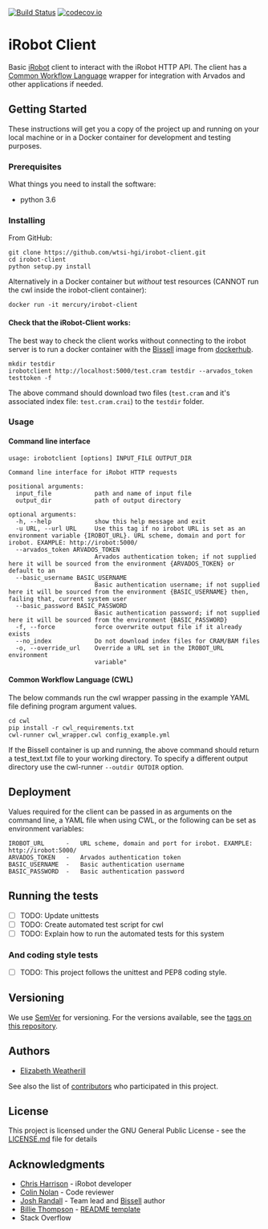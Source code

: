 [![Build Status](https://travis-ci.org/wtsi-hgi/irobot-client.svg?branch=develop)](https://travis-ci.org/wtsi-hgi/irobot-client)
[![codecov.io](https://codecov.io/gh/wtsi-hgi/irobot-client/graph/badge.svg?branch=develop)](https://codecov.io/github/wtsi-hgi/irobot-client)


# iRobot Client

Basic [iRobot](https://github.com/wtsi-hgi/irobot) client to interact with the iRobot HTTP API.  The client has a [Common Workflow Language](http://www.commonwl.org/v1.0/) wrapper for integration with Arvados and other applications if needed.

## Getting Started

These instructions will get you a copy of the project up and running on your local machine or in a Docker container for development and testing purposes.

### Prerequisites

What things you need to install the software: 
- python 3.6 


### Installing

From GitHub:
```
git clone https://github.com/wtsi-hgi/irobot-client.git
cd irobot-client
python setup.py install
```

Alternatively in a Docker container but *without* test resources (CANNOT run the cwl inside the irobot-client container):
```
docker run -it mercury/irobot-client
```

#### Check that the iRobot-Client works:
The best way to check the client works without connecting to the irobot server is to run a docker container with the [Bissell](https://github.com/wtsi-hgi/bissell) image from [dockerhub](https://hub.docker.com/r/mercury/bissell/).
```
mkdir testdir
irobotclient http://localhost:5000/test.cram testdir --arvados_token testtoken -f
```
The above command should download two files (`test.cram` and it's associated index file: `test.cram.crai`) to the `testdir` folder.

### Usage
#### Command line interface
```
usage: irobotclient [options] INPUT_FILE OUTPUT_DIR

Command line interface for iRobot HTTP requests

positional arguments:
  input_file            path and name of input file
  output_dir            path of output directory

optional arguments:
  -h, --help            show this help message and exit
  -u URL, --url URL     Use this tag if no irobot URL is set as an environment variable {IROBOT_URL}. URL scheme, domain and port for irobot. EXAMPLE: http://irobot:5000/
  --arvados_token ARVADOS_TOKEN
                        Arvados authentication token; if not supplied here it will be sourced from the environment {ARVADOS_TOKEN} or default to an
  --basic_username BASIC_USERNAME
                        Basic authentication username; if not supplied here it will be sourced from the environment {BASIC_USERNAME} then, failing that, current system user
  --basic_password BASIC_PASSWORD
                        Basic authentication password; if not supplied here it will be sourced from the environment {BASIC_PASSWORD}
  -f, --force           force overwrite output file if it already exists
  --no_index            Do not download index files for CRAM/BAM files
  -o, --override_url    Override a URL set in the IROBOT_URL environment 
                        variable"
```

#### Common Workflow Language (CWL)
The below commands run the cwl wrapper passing in the example YAML file defining program argument values.
```
cd cwl
pip install -r cwl_requirements.txt
cwl-runner cwl_wrapper.cwl config_example.yml
```
If the Bissell container is up and running, the above command should return a test_text.txt file to your working directory.  To specify a different output directory use the cwl-runner `--outdir OUTDIR` option.

## Deployment

Values required for the client can be passed in as arguments on the command line, a YAML file when using CWL, or the following can be set as environment variables:
```
IROBOT_URL      -   URL scheme, domain and port for irobot. EXAMPLE: http://irobot:5000/
ARVADOS_TOKEN   -   Arvados authentication token
BASIC_USERNAME  -   Basic authentication username
BASIC_PASSWORD  -   Basic authentication password
```

## Running the tests
- [ ] TODO: Update unittests
- [ ] TODO: Create automated test script for cwl
- [ ] TODO: Explain how to run the automated tests for this system

### And coding style tests

- [ ] TODO: This project follows the unittest and PEP8 coding style.


## Versioning

We use [SemVer](http://semver.org/) for versioning. For the versions available, see the [tags on this repository](https://github.com/wtsi-hgi/irobot-client/releases). 

## Authors

* [Elizabeth Weatherill](https://github.com/EWeatherill)

See also the list of [contributors](https://github.com/wtsi-hgi/irobot-client/graphs/contributors) who participated in this project.

## License

This project is licensed under the GNU General Public License - see the [LICENSE.md](LICENSE.md) file for details

## Acknowledgments

* [Chris Harrison](https://github.com/Xophmeister) - iRobot developer
* [Colin Nolan](https://github.com/colin-nolan) - Code reviewer
* [Josh Randall](https://github.com/jrandall) - Team lead and [Bissell](https://github.com/wtsi-hgi/bissell) author
* [Billie Thompson](https://github.com/PurpleBooth) - [README template](https://gist.github.com/PurpleBooth/109311bb0361f32d87a2)
* Stack Overflow

